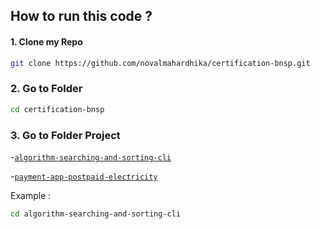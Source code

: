 ## How to run this code ?

#### 1. Clone my Repo

```bash
git clone https://github.com/novalmahardhika/certification-bnsp.git
```

### 2. Go to Folder

```bash
cd certification-bnsp
```

### 3. Go to Folder Project

-[`algorithm-searching-and-sorting-cli`](https://github.com/novalmahardhika/certification-bnsp/tree/master/algorithm-searching-and-sorting-cli)

-[`payment-app-postpaid-electricity`](https://github.com/novalmahardhika/certification-bnsp/tree/master/payment-app-postpaid-electricity)

Example :

```bash
cd algorithm-searching-and-sorting-cli
```
